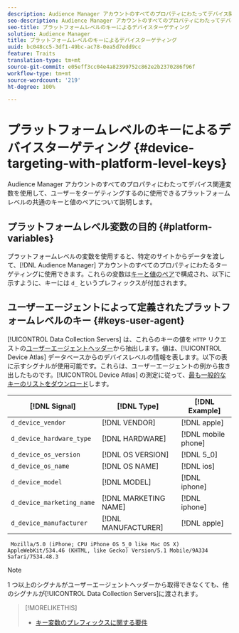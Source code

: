 ```yaml
---
description: Audience Manager アカウントのすべてのプロパティにわたってデバイス関連変数を使用して、ユーザーをターゲティングするのに使用できるプラットフォームレベルの共通のキーと値のペアについて説明します。
seo-description: Audience Manager アカウントのすべてのプロパティにわたってデバイス関連変数を使用して、ユーザーをターゲティングするのに使用できるプラットフォームレベルの共通のキーと値のペアについて説明します。
seo-title: プラットフォームレベルのキーによるデバイスターゲティング
solution: Audience Manager
title: プラットフォームレベルのキーによるデバイスターゲティング
uuid: bc048cc5-3df1-49bc-ac78-0ea5d7edd9cc
feature: Traits
translation-type: tm+mt
source-git-commit: e05eff3cc04e4a82399752c862e2b2370286f96f
workflow-type: tm+mt
source-wordcount: '219'
ht-degree: 100%

---
```



# プラットフォームレベルのキーによるデバイスターゲティング {#device-targeting-with-platform-level-keys}

Audience Manager アカウントのすべてのプロパティにわたってデバイス関連変数を使用して、ユーザーをターゲティングするのに使用できるプラットフォームレベルの共通のキーと値のペアについて説明します。

## プラットフォームレベル変数の目的 {#platform-variables}

<!-- c_tb_device_targeting.xml -->

プラットフォームレベルの変数を使用すると、特定のサイトからデータを渡して、[!DNL Audience Manager] アカウントのすべてのプロパティにわたるターゲティングに使用できます。これらの変数は[キーと値のペア](../../reference/key-value-pairs-explained.md)で構成され、以下に示すように、キーには `d_` というプレフィックスが付加されます。

## ユーザーエージェントによって定義されたプラットフォームレベルのキー {#keys-user-agent}

[!UICONTROL Data Collection Servers] は、これらのキーの値を `HTTP` リクエストの[ユーザーエージェントヘッダー](https://www.w3.org/Protocols/rfc2616/rfc2616-sec14.html#sec14.43)から抽出します。値は、[!UICONTROL Device Atlas] データベースからのデバイスレベルの情報を表します。以下の表に示すシグナルが使用可能です。これらは、ユーザーエージェントの例から抜き出したものです。[!UICONTROL Device Atlas] の測定に従って、[最も一般的なキーのリストをダウンロード](assets/device_keys.csv)します。

| [!DNL Signal] | [!DNL Type] | [!DNL Example] |
|---|---|---|
| `d_device_vendor` | [!DNL VENDOR] | [!DNL apple] |
| `d_device_hardware_type` | [!DNL HARDWARE] | [!DNL mobile phone] |
| `d_device_os_version` | [!DNL OS VERSION] | [!DNL 5_0] |
| `d_device_os_name` | [!DNL OS NAME] | [!DNL ios] |
| `d_device_model` | [!DNL MODEL] | [!DNL iphone] |
| `d_device_marketing_name` | [!DNL MARKETING NAME] | [!DNL iphone] |
| `d_device_manufacturer` | [!DNL MANUFACTURER] | [!DNL apple] |

```
 Mozilla/5.0 (iPhone; CPU iPhone OS 5_0 like Mac OS X) AppleWebKit/534.46 (KHTML, like Gecko) Version/5.1 Mobile/9A334 Safari/7534.48.3
```

>[!NOTE]
>
>1 つ以上のシグナルがユーザーエージェントヘッダーから取得できなくても、他のシグナルが[!UICONTROL Data Collection Servers]に渡されます。

>[!MORELIKETHIS]
>
>* [キー変数のプレフィックスに関する要件](../../features/traits/trait-variable-prefixes.md)

